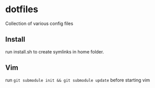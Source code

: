 dotfiles
========

Collection of various config files

## Install

run install.sh to create symlinks in home folder.

## Vim

run ```git submodule init && git submodule update``` before starting vim
